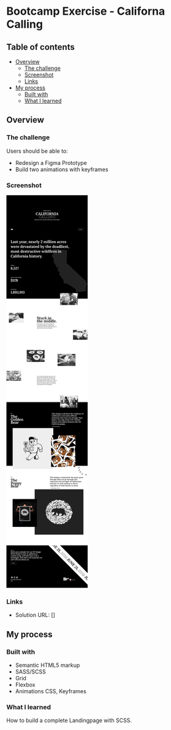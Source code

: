 # Bootcamp Exercise - Californa Calling

## Table of contents

- [Overview](#overview)
  - [The challenge](#the-challenge)
  - [Screenshot](#screenshot)
  - [Links](#links)
- [My process](#my-process)
  - [Built with](#built-with)
  - [What I learned](#what-i-learned)

## Overview

### The challenge

Users should be able to:

- Redesign a Figma Prototype
- Build two animations with keyframes

### Screenshot

![](./screenshot.png)

### Links

- Solution URL: []

## My process

### Built with

- Semantic HTML5 markup
- SASS/SCSS
- Grid
- Flexbox
- Animations CSS, Keyframes

### What I learned

How to build a complete Landingpage with SCSS.
